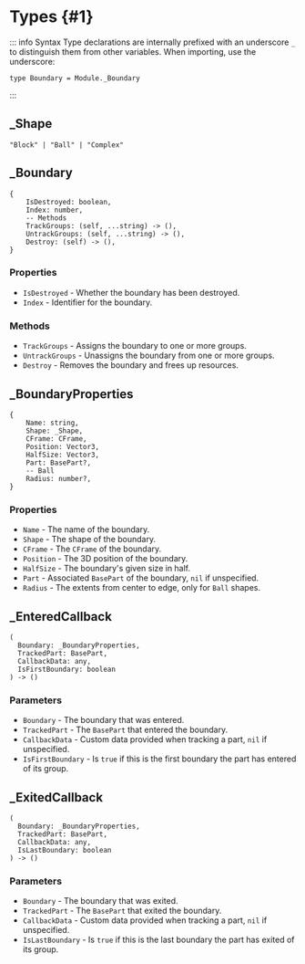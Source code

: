 # Types {#1}
::: info Syntax
Type declarations are internally prefixed with an underscore `_` to distinguish them from other variables. When importing, use the underscore:
```luau:no-line-numbers
type Boundary = Module._Boundary
```
:::

## _Shape
```luau:no-line-numbers
"Block" | "Ball" | "Complex"
```

## _Boundary
```luau:no-line-numbers
{
	IsDestroyed: boolean,
	Index: number,
	-- Methods
	TrackGroups: (self, ...string) -> (),
	UntrackGroups: (self, ...string) -> (),
	Destroy: (self) -> (),
}
```
### Properties
- `IsDestroyed` - Whether the boundary has been destroyed.
- `Index` - Identifier for the boundary.
### Methods
- `TrackGroups` - Assigns the boundary to one or more groups.
- `UntrackGroups` - Unassigns the boundary from one or more groups.
- `Destroy` - Removes the boundary and frees up resources.

## _BoundaryProperties
```luau:no-line-numbers
{
	Name: string,
	Shape: _Shape,
	CFrame: CFrame,
	Position: Vector3,
	HalfSize: Vector3,
	Part: BasePart?,
	-- Ball
	Radius: number?,
}
```
### Properties
- `Name` - The name of the boundary.
- `Shape` - The shape of the boundary.
- `CFrame` - The `CFrame` of the boundary.
- `Position` - The 3D position of the boundary.
- `HalfSize` - The boundary's given size in half.
- `Part` - Associated `BasePart` of the boundary, `nil` if unspecified.
- `Radius` - The extents from center to edge, only for `Ball` shapes.

## _EnteredCallback
```luau:no-line-numbers
(
  Boundary: _BoundaryProperties,
  TrackedPart: BasePart,
  CallbackData: any,
  IsFirstBoundary: boolean
) -> ()
```
### Parameters
- `Boundary` - The boundary that was entered.
- `TrackedPart` - The `BasePart` that entered the boundary.
- `CallbackData` - Custom data provided when tracking a part, `nil` if unspecified.
- `IsFirstBoundary` - Is `true` if this is the first boundary the part has entered of its group.

## _ExitedCallback
```luau:no-line-numbers
(
  Boundary: _BoundaryProperties,
  TrackedPart: BasePart,
  CallbackData: any,
  IsLastBoundary: boolean
) -> ()
```
### Parameters
- `Boundary` - The boundary that was exited.
- `TrackedPart` - The `BasePart` that exited the boundary.
- `CallbackData` - Custom data provided when tracking a part, `nil` if unspecified.
- `IsLastBoundary` - Is `true` if this is the last boundary the part has exited of its group.